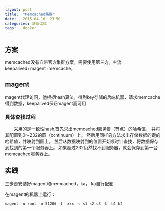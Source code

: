 ```yaml
---
layout: post
title:  "Memcached集群"
date:   2015-04-10  23:50
categories: 基础运维
tags:   docker
---
```


## 方案

memcached没有自带官方集群方案，需要使用第三方，主流keepalived+magent+memcache，

## magent

magent代理访问，他根据hash算法，得到key存储的后端机器，请求memcache得到数据，keepalived保证magent高可用

### 具体查找过程

　　采用的是一致性hash,首先求出memcached服务器（节点）的哈希值， 并将其配置到0～232的圆（continuum）上。 然后用同样的方法求出存储数据的键的哈希值，并映射到圆上。 然后从数据映射到的位置开始顺时针查找，将数据保存到找到的第一个服务器上。 如果超过232仍然找不到服务器，就会保存到第一台memcached服务器上。

## 实践

三步走安装好magent和memcached，ka， ka自行配置

在magent的机器上运行：


    magent -u root -n 51200 -l  xxx -s s1 s2 s3 -b  b1 b2
